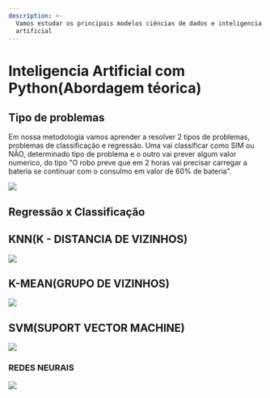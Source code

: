 ```yaml
---
description: >-
  Vamos estudar os principais modelos ciências de dados e inteligencia
  artificial
---
```


# Inteligencia Artificial com Python\(Abordagem téorica\)

## Tipo de problemas

Em nossa metodologia vamos aprender a resolver 2 tipos de problemas, problemas de classificação e regressão. Uma vai classificar como SIM ou NÃO, determinado tipo de problema e o outro vai prever algum valor numerico, do tipo "O robo preve que em 2 horas vai precisar carregar a bateria se continuar com o consulmo em valor de 60% de bateria".

![](https://i0.wp.com/www.cienciaedados.com/wp-content/uploads/2018/06/ia.png?resize=900%2C572)

## Regressão x Classificação 

## KNN\(K - DISTANCIA DE VIZINHOS\)

![](https://thumbs.gfycat.com/WildSorrowfulChevrotain-size_restricted.gif)



## K-MEAN\(GRUPO DE VIZINHOS\)

![](https://i.imgur.com/wcpFFiu.gif)



## SVM\(SUPORT VECTOR MACHINE\)

![](https://miro.medium.com/max/1200/1*Hz76FfcofSRNPLJUZR6YKg.gif)



### REDES NEURAIS

![](https://thumbs.gfycat.com/DeadlyDeafeningAtlanticblackgoby-size_restricted.gif)

